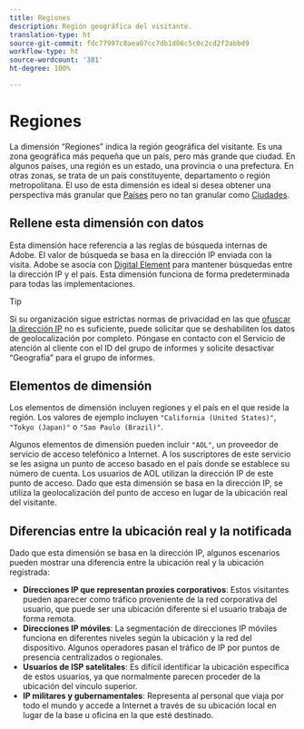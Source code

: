 ```yaml
---
title: Regiones
description: Región geográfica del visitante.
translation-type: ht
source-git-commit: fdc77997c8aea07cc7db1d06c5c0c2cd2f2abbd9
workflow-type: ht
source-wordcount: '381'
ht-degree: 100%

---
```



# Regiones

La dimensión “Regiones” indica la región geográfica del visitante. Es una zona geográfica más pequeña que un país, pero más grande que ciudad. En algunos países, una región es un estado, una provincia o una prefectura. En otras zonas, se trata de un país constituyente, departamento o región metropolitana. El uso de esta dimensión es ideal si desea obtener una perspectiva más granular que [Países](countries.md) pero no tan granular como [Ciudades](cities.md).

## Rellene esta dimensión con datos

Esta dimensión hace referencia a las reglas de búsqueda internas de Adobe. El valor de búsqueda se basa en la dirección IP enviada con la visita. Adobe se asocia con [Digital Element](https://www.digitalelement.com/?lang=es) para mantener búsquedas entre la dirección IP y el país. Esta dimensión funciona de forma predeterminada para todas las implementaciones.

>[!TIP]
>
>Si su organización sigue estrictas normas de privacidad en las que [ofuscar la dirección IP](/help/admin/admin/general-acct-settings-admin.md) no es suficiente, puede solicitar que se deshabiliten los datos de geolocalización por completo. Póngase en contacto con el Servicio de atención al cliente con el ID del grupo de informes y solicite desactivar “Geografía” para el grupo de informes.

## Elementos de dimensión

Los elementos de dimensión incluyen regiones y el país en el que reside la región. Los valores de ejemplo incluyen `"California (United States)"`, `"Tokyo (Japan)"` o `"Sao Paulo (Brazil)"`.

Algunos elementos de dimensión pueden incluir `"AOL"`, un proveedor de servicio de acceso telefónico a Internet. A los suscriptores de este servicio se les asigna un punto de acceso basado en el país donde se establece su número de cuenta. Los usuarios de AOL utilizan la dirección IP de este punto de acceso. Dado que esta dimensión se basa en la dirección IP, se utiliza la geolocalización del punto de acceso en lugar de la ubicación real del visitante.

## Diferencias entre la ubicación real y la notificada

Dado que esta dimensión se basa en la dirección IP, algunos escenarios pueden mostrar una diferencia entre la ubicación real y la ubicación registrada:

* **Direcciones IP que representan proxies corporativos**: Estos visitantes pueden aparecer como tráfico proveniente de la red corporativa del usuario, que puede ser una ubicación diferente si el usuario trabaja de forma remota.
* **Direcciones IP móviles**: La segmentación de direcciones IP móviles funciona en diferentes niveles según la ubicación y la red del dispositivo. Algunos operadores pasan el tráfico de IP por puntos de presencia centralizados o regionales.
* **Usuarios de ISP satelitales**: Es difícil identificar la ubicación específica de estos usuarios, ya que normalmente parecen proceder de la ubicación del vínculo superior.
* **IP militares y gubernamentales**: Representa al personal que viaja por todo el mundo y accede a Internet a través de su ubicación local en lugar de la base u oficina en la que esté destinado.
